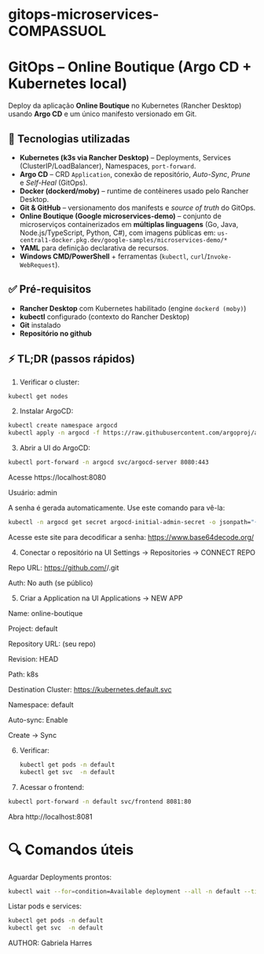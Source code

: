 # gitops-microservices-COMPASSUOL

# GitOps – Online Boutique (Argo CD + Kubernetes local)

Deploy da aplicação **Online Boutique** no Kubernetes (Rancher Desktop) usando **Argo CD** e um único manifesto versionado em Git.

## 🧰 Tecnologias utilizadas

- **Kubernetes (k3s via Rancher Desktop)** – Deployments, Services (ClusterIP/LoadBalancer), Namespaces, `port-forward`.
- **Argo CD** – CRD `Application`, conexão de repositório, *Auto-Sync*, *Prune* e *Self-Heal* (GitOps).
- **Docker (dockerd/moby)** – runtime de contêineres usado pelo Rancher Desktop.
- **Git & GitHub** – versionamento dos manifests e *source of truth* do GitOps.
- **Online Boutique (Google microservices-demo)** – conjunto de microserviços containerizados em **múltiplas linguagens** (Go, Java, Node.js/TypeScript, Python, C#), com imagens públicas em:
  `us-central1-docker.pkg.dev/google-samples/microservices-demo/*`
- **YAML** para definição declarativa de recursos.
- **Windows CMD/PowerShell** + ferramentas (`kubectl`, `curl`/`Invoke-WebRequest`).


## ✅ Pré-requisitos

- **Rancher Desktop** com Kubernetes habilitado (engine `dockerd (moby)`)
- **kubectl** configurado (contexto do Rancher Desktop)
- **Git** instalado
- **Repositório no github**

## ⚡ TL;DR (passos rápidos)

1) Verificar o cluster:
```bash
kubectl get nodes
```

2) Instalar ArgoCD:
```bash
kubectl create namespace argocd
kubectl apply -n argocd -f https://raw.githubusercontent.com/argoproj/argo-cd/stable/manifests/install.yaml
```

3) Abrir a UI do ArgoCD:
```bash
kubectl port-forward -n argocd svc/argocd-server 8080:443
```
Acesse https://localhost:8080

Usuário: admin

A senha é gerada automaticamente. Use este comando para vê-la:
```bash
kubectl -n argocd get secret argocd-initial-admin-secret -o jsonpath="{.data.password}" | base64 -d
```
Acesse este site para decodificar a senha: https://www.base64decode.org/

4) Conectar o repositório na UI
Settings → Repositories → CONNECT REPO

Repo URL: https://github.com/<seu-usuario>/<seu-repositorio>.git

Auth: No auth (se público)

5) Criar a Application na UI
Applications → NEW APP

Name: online-boutique

Project: default

Repository URL: (seu repo)

Revision: HEAD

Path: k8s

Destination Cluster: https://kubernetes.default.svc

Namespace: default

Auto-sync: Enable

Create → Sync

6) Verificar:
   ```bash
   kubectl get pods -n default
   kubectl get svc  -n default
   ```

7) Acessar o frontend:
```bash
kubectl port-forward -n default svc/frontend 8081:80
```

Abra http://localhost:8081

# 🔍 Comandos úteis

Aguardar Deployments prontos:
```bash
kubectl wait --for=condition=Available deployment --all -n default --timeout=600s
```

Listar pods e services:
```bash
kubectl get pods -n default
kubectl get svc  -n default
```

AUTHOR: Gabriela Harres
